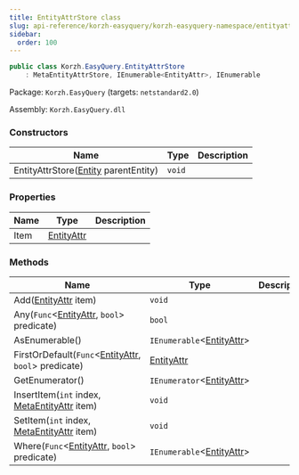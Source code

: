 ```yaml
---
title: EntityAttrStore class
slug: api-reference/korzh-easyquery/korzh-easyquery-namespace/entityattrstore-class
sidebar:
  order: 100
---
```


```csharp
public class Korzh.EasyQuery.EntityAttrStore
    : MetaEntityAttrStore, IEnumerable<EntityAttr>, IEnumerable

```
Package: `Korzh.EasyQuery` (targets: `netstandard2.0`)

Assembly: `Korzh.EasyQuery.dll`

### Constructors

| Name | Type | Description | 
| --- | --- | --- | 
| EntityAttrStore([Entity](///easyquery/docs/api-reference/korzh-easyquery/korzh-easyquery-namespace/entity-class) parentEntity) | `void` |  | 


### Properties

| Name | Type | Description | 
| --- | --- | --- | 
| Item | [EntityAttr](///easyquery/docs/api-reference/korzh-easyquery/korzh-easyquery-namespace/entityattr-class) |  | 


### Methods

| Name | Type | Description | 
| --- | --- | --- | 
| Add([EntityAttr](///easyquery/docs/api-reference/korzh-easyquery/korzh-easyquery-namespace/entityattr-class) item) | `void` |  | 
| Any(`Func`&lt;[EntityAttr](///easyquery/docs/api-reference/korzh-easyquery/korzh-easyquery-namespace/entityattr-class), `bool`&gt; predicate) | `bool` |  | 
| AsEnumerable() | `IEnumerable`&lt;[EntityAttr](///easyquery/docs/api-reference/korzh-easyquery/korzh-easyquery-namespace/entityattr-class)&gt; |  | 
| FirstOrDefault(`Func`&lt;[EntityAttr](///easyquery/docs/api-reference/korzh-easyquery/korzh-easyquery-namespace/entityattr-class), `bool`&gt; predicate) | [EntityAttr](///easyquery/docs/api-reference/korzh-easyquery/korzh-easyquery-namespace/entityattr-class) |  | 
| GetEnumerator() | `IEnumerator`&lt;[EntityAttr](///easyquery/docs/api-reference/korzh-easyquery/korzh-easyquery-namespace/entityattr-class)&gt; |  | 
| InsertItem(`int` index, [MetaEntityAttr](///easyquery/docs/api-reference/easydata-core/easydata-namespace/metaentityattr-class) item) | `void` |  | 
| SetItem(`int` index, [MetaEntityAttr](///easyquery/docs/api-reference/easydata-core/easydata-namespace/metaentityattr-class) item) | `void` |  | 
| Where(`Func`&lt;[EntityAttr](///easyquery/docs/api-reference/korzh-easyquery/korzh-easyquery-namespace/entityattr-class), `bool`&gt; predicate) | `IEnumerable`&lt;[EntityAttr](///easyquery/docs/api-reference/korzh-easyquery/korzh-easyquery-namespace/entityattr-class)&gt; |  |
